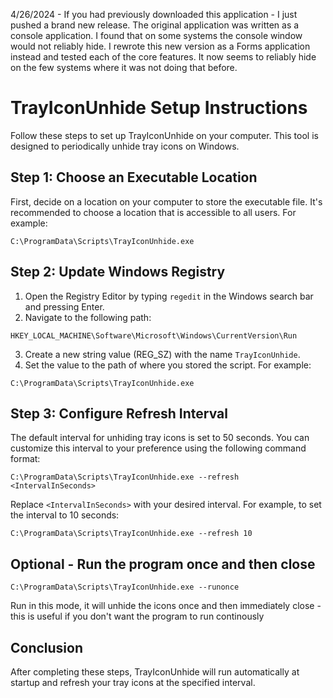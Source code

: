 4/26/2024 - If you had previously downloaded this application - I just pushed a brand new release.  The original application was written as a console application.  I found that on some systems the console window would not reliably hide.  I rewrote this new version as a Forms application instead and tested each of the core features.  It now seems to reliably hide on the few systems where it was not doing that before.

# TrayIconUnhide Setup Instructions

Follow these steps to set up TrayIconUnhide on your computer. This tool is designed to periodically unhide tray icons on Windows.

## Step 1: Choose an Executable Location

First, decide on a location on your computer to store the executable file. It's recommended to choose a location that is accessible to all users. For example:

```
C:\ProgramData\Scripts\TrayIconUnhide.exe
```

## Step 2: Update Windows Registry

1. Open the Registry Editor by typing `regedit` in the Windows search bar and pressing Enter.
2. Navigate to the following path:

```
HKEY_LOCAL_MACHINE\Software\Microsoft\Windows\CurrentVersion\Run
```

3. Create a new string value (REG_SZ) with the name `TrayIconUnhide`.
4. Set the value to the path of where you stored the script. For example:

```
C:\ProgramData\Scripts\TrayIconUnhide.exe
```

## Step 3: Configure Refresh Interval

The default interval for unhiding tray icons is set to 50 seconds. You can customize this interval to your preference using the following command format:

```
C:\ProgramData\Scripts\TrayIconUnhide.exe --refresh <IntervalInSeconds>
```

Replace `<IntervalInSeconds>` with your desired interval. For example, to set the interval to 10 seconds:

```
C:\ProgramData\Scripts\TrayIconUnhide.exe --refresh 10
```

## Optional - Run the program once and then close

```
C:\ProgramData\Scripts\TrayIconUnhide.exe --runonce
```

Run in this mode, it will unhide the icons once and then immediately close - this is useful if you don't want the program to run continously

## Conclusion

After completing these steps, TrayIconUnhide will run automatically at startup and refresh your tray icons at the specified interval.
